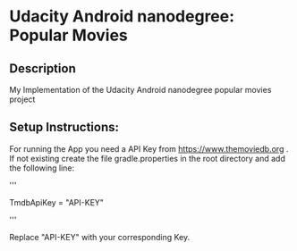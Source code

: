 # Udacity Android nanodegree: Popular Movies

## Description
 
My Implementation of the Udacity Android nanodegree popular movies project

## Setup Instructions:

For running the App you need a API Key from https://www.themoviedb.org .
If not existing create the file gradle.properties in the root directory and add the following line:

'''

TmdbApiKey = "API-KEY"

'''

Replace  "API-KEY" with your corresponding Key.
